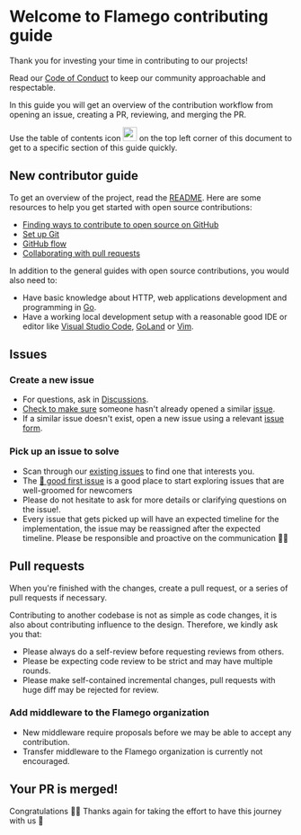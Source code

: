 # Welcome to Flamego contributing guide

Thank you for investing your time in contributing to our projects!

Read our [Code of Conduct](https://go.dev/conduct) to keep our community approachable and respectable.

In this guide you will get an overview of the contribution workflow from opening an issue, creating a PR, reviewing, and merging the PR.

Use the table of contents icon <img src="https://github.com/github/docs/raw/50561895328b8f369694973252127b7d93899d83/assets/images/table-of-contents.png" width="25" height="25" /> on the top left corner of this document to get to a specific section of this guide quickly.

## New contributor guide

To get an overview of the project, read the [README](/README.md). Here are some resources to help you get started with open source contributions:

- [Finding ways to contribute to open source on GitHub](https://docs.github.com/en/get-started/exploring-projects-on-github/finding-ways-to-contribute-to-open-source-on-github)
- [Set up Git](https://docs.github.com/en/get-started/quickstart/set-up-git)
- [GitHub flow](https://docs.github.com/en/get-started/quickstart/github-flow)
- [Collaborating with pull requests](https://docs.github.com/en/github/collaborating-with-pull-requests)

In addition to the general guides with open source contributions, you would also need to:

- Have basic knowledge about HTTP, web applications development and programming in [Go](https://go.dev/).
- Have a working local development setup with a reasonable good IDE or editor like [Visual Studio Code](https://code.visualstudio.com/docs/languages/go), [GoLand](https://www.jetbrains.com/go/) or [Vim](https://github.com/fatih/vim-go).

## Issues

### Create a new issue

- For questions, ask in [Discussions](https://github.com/flamego/flamego/discussions).
- [Check to make sure](https://docs.github.com/en/github/searching-for-information-on-github/searching-on-github/searching-issues-and-pull-requests#search-by-the-title-body-or-comments) someone hasn't already opened a similar [issue](https://github.com/flamego/flamego/issues).
- If a similar issue doesn't exist, open a new issue using a relevant [issue form](https://github.com/flamego/flamego/issues/new/choose).

### Pick up an issue to solve

- Scan through our [existing issues](https://github.com/flamego/flamego/issues) to find one that interests you.
- The [👋 good first issue](https://github.com/flamego/flamego/issues?q=is%3Aissue+is%3Aopen+label%3A%22%F0%9F%91%8B+good+first+issue%22) is a good place to start exploring issues that are well-groomed for newcomers
- Please do not hesitate to ask for more details or clarifying questions on the issue!.
- Every issue that gets picked up will have an expected timeline for the implementation, the issue may be reassigned after the expected timeline. Please be responsible and proactive on the communication 🙇‍♂️

## Pull requests

When you're finished with the changes, create a pull request, or a series of pull requests if necessary.

Contributing to another codebase is not as simple as code changes, it is also about contributing influence to the design. Therefore, we kindly ask you that:

- Please always do a self-review before requesting reviews from others.
- Please be expecting code review to be strict and may have multiple rounds.
- Please make self-contained incremental changes, pull requests with huge diff may be rejected for review.

### Add middleware to the Flamego organization

- New middleware require proposals before we may be able to accept any contribution.
- Transfer middleware to the Flamego organization is currently not encouraged.

## Your PR is merged!

Congratulations 🎉🎉 Thanks again for taking the effort to have this journey with us 🌟
